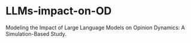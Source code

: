 # LLMs-impact-on-OD
Modeling the Impact of Large Language Models on Opinion Dynamics: A Simulation-Based Study.
